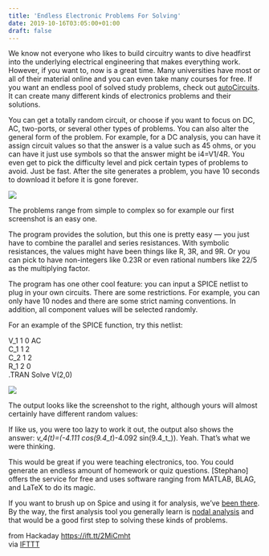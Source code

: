 ```yaml
---
title: 'Endless Electronic Problems For Solving'
date: 2019-10-16T03:05:00+01:00
draft: false
---
```


We know not everyone who likes to build circuitry wants to dive headfirst into the underlying electrical engineering that makes everything work. However, if you want to, now is a great time. Many universities have most or all of their material online and you can even take many courses for free. If you want an endless pool of solved study problems, check out [autoCircuits](https://autocircuits.org). It can create many different kinds of electronics problems and their solutions.

You can get a totally random circuit, or choose if you want to focus on DC, AC, two-ports, or several other types of problems. You can also alter the general form of the problem. For example, for a DC analysis, you can have it assign circuit values so that the answer is a value such as 45 ohms, or you can have it just use symbols so that the answer might be i4\=V1/4R. You even get to pick the difficulty level and pick certain types of problems to avoid. Just be fast. After the site generates a problem, you have 10 seconds to download it before it is gone forever.

[![](https://hackaday.com/wp-content/uploads/2019/10/dc1.png?w=400)](https://hackaday.com/wp-content/uploads/2019/10/dc1.png)

The problems range from simple to complex so for example our first screenshot is an easy one.

The program provides the solution, but this one is pretty easy — you just have to combine the parallel and series resistances. With symbolic resistances, the values might have been things like R, 3R, and 9R. Or you can pick to have non-integers like 0.23R or even rational numbers like 22/5 as the multiplying factor.

The program has one other cool feature: you can input a SPICE netlist to plug in your own circuits. There are some restrictions. For example, you can only have 10 nodes and there are some strict naming conventions. In addition, all component values will be selected randomly.

For an example of the SPICE function, try this netlist:

V\_1 1 0 AC  
C\_1 1 2  
C\_2 1 2  
R\_1 2 0  
.TRAN Solve V(2,0)

[![](https://hackaday.com/wp-content/uploads/2019/10/ac.png?w=400)](https://hackaday.com/wp-content/uploads/2019/10/ac.png)

The output looks like the screenshot to the right, although yours will almost certainly have different random values:

If like us, you were too lazy to work it out, the output also shows the answer: _v_4(t)=(-4.111 cos(9.4_t_)-4.092 sin(9.4_t_)). Yeah. That’s what we were thinking.

This would be great if you were teaching electronics, too. You could generate an endless amount of homework or quiz questions. \[Stephano\] offers the service for free and uses software ranging from MATLAB, BLAG, and LaTeX to do its magic.

If you want to brush up on Spice and using it for analysis, we’ve [been there](https://hackaday.com/2016/02/29/spice-power/). By the way, the first analysis tool you generally learn is [nodal analysis](https://hackaday.com/2017/05/25/ohm-dont-forget-kirchhoff/) and that would be a good first step to solving these kinds of problems.

  
  
from Hackaday https://ift.tt/2MiCmht  
via [IFTTT](https://ifttt.com/?ref=da&site=blogger)